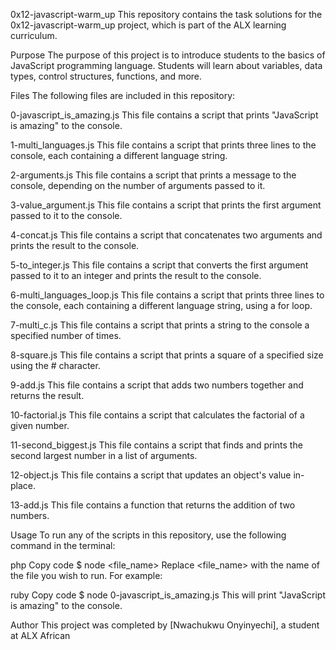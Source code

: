 0x12-javascript-warm_up
This repository contains the task solutions for the 0x12-javascript-warm_up project, which is part of the ALX learning curriculum.

Purpose
The purpose of this project is to introduce students to the basics of JavaScript programming language. Students will learn about variables, data types, control structures, functions, and more.

Files
The following files are included in this repository:

0-javascript_is_amazing.js
This file contains a script that prints "JavaScript is amazing" to the console.

1-multi_languages.js
This file contains a script that prints three lines to the console, each containing a different language string.

2-arguments.js
This file contains a script that prints a message to the console, depending on the number of arguments passed to it.

3-value_argument.js
This file contains a script that prints the first argument passed to it to the console.

4-concat.js
This file contains a script that concatenates two arguments and prints the result to the console.

5-to_integer.js
This file contains a script that converts the first argument passed to it to an integer and prints the result to the console.

6-multi_languages_loop.js
This file contains a script that prints three lines to the console, each containing a different language string, using a for loop.

7-multi_c.js
This file contains a script that prints a string to the console a specified number of times.

8-square.js
This file contains a script that prints a square of a specified size using the # character.

9-add.js
This file contains a script that adds two numbers together and returns the result.

10-factorial.js
This file contains a script that calculates the factorial of a given number.

11-second_biggest.js
This file contains a script that finds and prints the second largest number in a list of arguments.

12-object.js
This file contains a script that updates an object's value in-place.

13-add.js
This file contains a function that returns the addition of two numbers.

Usage
To run any of the scripts in this repository, use the following command in the terminal:

php
Copy code
$ node <file_name>
Replace <file_name> with the name of the file you wish to run. For example:

ruby
Copy code
$ node 0-javascript_is_amazing.js
This will print "JavaScript is amazing" to the console.

Author
This project was completed by [Nwachukwu Onyinyechi], a student at ALX African
